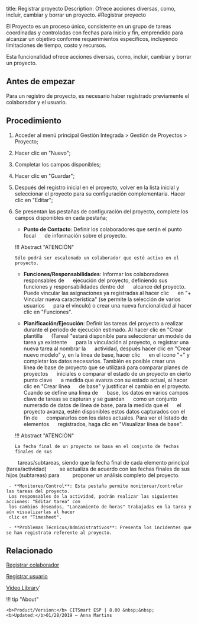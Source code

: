 title: Registrar proyecto
Description: Ofrece acciones diversas, como, incluir, cambiar y borrar un proyecto.
#Registrar proyecto


El Proyecto es un proceso único, consistente en un grupo de tareas coordinadas y
controladas con fechas para inicio y fin, emprendido para alcanzar un objetivo
conforme requerimientos específicos, incluyendo limitaciones de tiempo, costo y
recursos.

Esta funcionalidad ofrece acciones diversas, como, incluir, cambiar y borrar un
proyecto.

Antes de empezar
--------------------

Para un registro de proyecto, es necesario haber registrado previamente el
colaborador y el usuario.

Procedimiento
-----------------

1.  Acceder al menú principal Gestión Integrada \> Gestión de Proyectos \>
    Proyecto;

2.  Hacer clic en "Nuevo";

3.  Completar los campos disponibles;

4.  Hacer clic en "Guardar";

5.  Después del registro inicial en el proyecto, volver en la lista inicial y
    seleccionar el proyecto para su configuración complementaria. Hacer clic en
    "Editar";

6.  Se presentan las pestañas de configuración del proyecto, complete los campos
    disponibles en cada pestaña;

    - **Punto de Contacto**: Definir los colaboradores que serán el punto focal
     de información sobre el proyecto.
     
    !!! Abstract "ATENCIÓN"
     
        Sólo podrá ser escalonado un colaborador que esté activo en el proyecto.

         
    - **Funciones/Responsabilidades**: Informar los colaboradores responsables de
     ejecución del proyecto, definiendo sus funciones y responsabilidades dentro del
     alcance del proyecto. Puede vincular las asignaciones ya registradas al hacer clic
     en "+ Vincular nueva característica" (se permite la selección de varios usuarios
     para el vínculo) o crear una nueva funcionalidad al hacer clic en "Funciones".
     
     - **Planificación/Ejecución**: Definir las tareas del proyecto a realizar
     durante el período de ejecución estimado. Al hacer clic en "Crear plantilla
     (Tarea) "estará disponible para seleccionar un modelo de tarea ya existente
     para la vinculación al proyecto, o registrar una nueva tarea al nombrar la
     actividad, después hacer clic en "Crear nuevo modelo" y, en la línea de base, hacer clic
     en el icono "+" y completar los datos necesarios. También es posible crear una
     línea de base de proyecto que se utilizará para comparar planes de proyectos
     iniciales o comparar el estado de un proyecto en cierto punto clave
     a medida que avanza con su estado actual, al hacer clic en "Crear línea
     de base" y justificar el cambio en el proyecto. Cuando se define una línea de
     base, los datos en varios campos clave de tareas se capturan y se guardan
     como un conjunto numerado de datos de línea de base, para la medida que el
     el proyecto avanza, estén disponibles estos datos capturados con el fin de
     compararlos con los datos actuales. Para ver el listado de elementos
     registrados, haga clic en "Visualizar línea de base".
     
    !!! Abstract "ATENCIÓN"
     
        La fecha final de un proyecto se basa en el conjunto de fechas finales de sus
        tareas/subtareas, siendo que la fecha final de cada elemento principal (tarea/actividad)
        se actualiza de acuerdo con las fechas finales de sus hijos (subtareas) para
        proponer un análisis completo del proyecto.
         
     - **Monitoreo/Control**: Esta pestaña permite monitorear/controlar las tareas del proyecto.
     Los responsables de la actividad, podrán realizar las siguientes acciones: "Editar tarea" con 
     los cambios deseados, "Lanzamiento de horas" trabajadas en la tarea y aún visualizarlas al hacer 
     clic en "Timesheet".
     
     - **Problemas Técnicos/Administrativos**: Presenta los incidentes que se han registrato referente al proyecto.

Relacionado
-----------

[Registrar colaborador](/es-es/citsmart-esp-8/initial-settings/access-settings/user/register-employee.html)

[Registrar usuario](/es-es/citsmart-esp-8/initial-settings/access-settings/user/users.html)

<i class='fa fa-youtube-play  fa-2x' style='color:#97ce17;vertical-align: middle;'> </i> [Video Library](https://www.youtube.com/playlist?list=PLB5qK2uzf2ROTLt6Tt7uegzqwpXHX5nA2)'

!!! tip "About"

    <b>Product/Version:</b> CITSmart ESP | 8.00 &nbsp;&nbsp;
    <b>Updated:</b>01/28/2019 – Anna Martins

